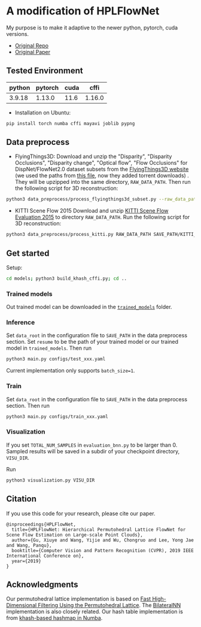 # A modification of HPLFlowNet
My purpose is to make it adaptive to the newer python, pytorch, cuda versions.
* [Original Repo](https://github.com/laoreja/HPLFlowNet)
* [Original Paper](https://web.cs.ucdavis.edu/~yjlee/projects/cvpr2019-HPLFlowNet.pdf)

## Tested Environment
|python|pytorch|cuda|cffi|
|---|---|---|---|
|3.9.18|1.13.0|11.6|1.16.0|

* Installation on Ubuntu:
```bash
pip install torch numba cffi mayavi joblib pypng
```

## Data preprocess

* FlyingThings3D:
Download and unzip the "Disparity", "Disparity Occlusions", "Disparity change", "Optical flow", "Flow Occlusions" for DispNet/FlowNet2.0 dataset subsets from the [FlyingThings3D website](https://lmb.informatik.uni-freiburg.de/resources/datasets/SceneFlowDatasets.en.html) (we used the paths from [this file](https://lmb.informatik.uni-freiburg.de/data/FlyingThings3D_subset/FlyingThings3D_subset_all_download_paths.txt), now they added torrent downloads)
. They will be upzipped into the same directory, `RAW_DATA_PATH`. Then run the following script for 3D reconstruction:

```bash
python3 data_preprocess/process_flyingthings3d_subset.py --raw_data_path RAW_DATA_PATH --save_path SAVE_PATH/FlyingThings3D_subset_processed_35m --only_save_near_pts
```

* KITTI Scene Flow 2015
Download and unzip [KITTI Scene Flow Evaluation 2015](http://www.cvlibs.net/download.php?file=data_scene_flow.zip) to directory `RAW_DATA_PATH`.
Run the following script for 3D reconstruction:

```bash
python3 data_preprocess/process_kitti.py RAW_DATA_PATH SAVE_PATH/KITTI_processed_occ_final
```

## Get started
Setup:
```bash
cd models; python3 build_khash_cffi.py; cd ..
```

### Trained models
Out trained model can be downloaded in the [`trained_models`](https://github.com/laoreja/HPLFlowNet/tree/master/trained_models) folder.

### Inference
Set `data_root` in the configuration file to `SAVE_PATH` in the data preprocess section. Set `resume` to be the path of your trained model or our trained model in `trained_models`. Then run
```bash
python3 main.py configs/test_xxx.yaml
```

Current implementation only supports `batch_size=1`.

### Train
Set `data_root` in the configuration file to `SAVE_PATH` in the data preprocess section. Then run
```bash
python3 main.py configs/train_xxx.yaml
```

### Visualization
If you set `TOTAL_NUM_SAMPLES` in `evaluation_bnn.py` to be larger than 0. Sampled results will be saved in a subdir of your checkpoint directory, `VISU_DIR`.

Run
```bash
python3 visualization.py VISU_DIR
``` 

## Citation

If you use this code for your research, please cite our paper.


```
@inproceedings{HPLFlowNet,
  title={HPLFlowNet: Hierarchical Permutohedral Lattice FlowNet for
Scene Flow Estimation on Large-scale Point Clouds},
  author={Gu, Xiuye and Wang, Yijie and Wu, Chongruo and Lee, Yong Jae and Wang, Panqu},
  booktitle={Computer Vision and Pattern Recognition (CVPR), 2019 IEEE International Conference on},
  year={2019}
}
```
## Acknowledgments
Our permutohedral lattice implementation is based on [Fast High-Dimensional Filtering Using the Permutohedral Lattice](http://graphics.stanford.edu/papers/permutohedral/). The [BilateralNN](https://github.com/MPI-IS/bilateralNN) implementation is also closely related.
Our hash table implementation is from [khash-based hashmap in Numba](https://github.com/synapticarbors/khash_numba).

